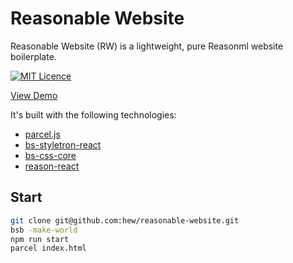 # Reasonable Website

Reasonable Website (RW) is a lightweight, pure Reasonml website boilerplate. 

[![MIT Licence](https://badges.frapsoft.com/os/mit/mit.svg?v=103)](https://opensource.org/licenses/mit-license.php)

[View Demo](https://reasonable-website.netlify.com) 

It's built with the following technologies:

* [parcel.js](https://parceljs.org/)
* [bs-styletron-react](https://github.com/astrada/bs-styletron-react)
* [bs-css-core](https://github.com/astrada/bs-css-core)
* [reason-react](https://github.com/reasonml/reason-react)

## Start

```bash
git clone git@github.com:hew/reasonable-website.git
bsb -make-world
npm run start
parcel index.html
```
